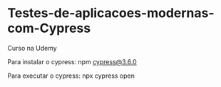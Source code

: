 # Testes-de-aplicacoes-modernas-com-Cypress
Curso na Udemy

Para instalar o cypress: npm cypress@3.6.0

Para executar o cypress: npx cypress open

